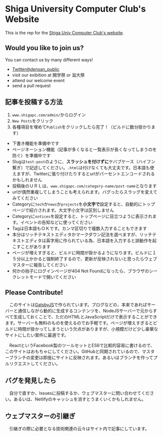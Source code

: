 # Shiga University Computer Club's  Website

This is the rep for the [Shiga Univ Computer Club's website]("www.shigapc.com").

## Would you like to join us?

You can contact us by many different ways!

* [Twitter@densan_public]("https://twitter.com/densan_public")
* visit our exibition at 開学祭 or 滋大祭
* attend our welcome event
* send a pull request

## 記事を投稿する方法

1. `www.shigapc.com/admin/`からログイン
1. `New Posts`をクリック
1. 各種項目を埋めて`Publish`をクリックしたら完了！（ビルドに数分掛かります）

* 下書き機能を準備中です
* ページネーション機能（記事が多くなると一覧表示が長くなってしまうのを防ぐ）を準備中です
* Slugは`test-post`のように、**スラッシュを付けずに**ケバブケース（ハイフン繋ぎ）で記述してください。`.html`は付けなくても大丈夫です。日本語も使えますが、Twitterに張り付けたりするとurlがパーセントエンコードされるかもしれません
* 投稿後のＵＲＬは、`www.shigapc.com/category-name/post-name`となります
* urlが偶然重複してしまうことも考えられます。バグったらスラッグを変えてみてください
* Categoryに`tech`か`news`か`projects`を**小文字で**設定すると、自動的にトップページで紹介されます。大文字小文字は区別しません
* Categoryに`notices`を設定すると、トップページに目立つように表示されます。イベントの告知などに使ってください
* Tagは日本語もＯＫです。カンマ区切りで複数入力することもできます
* 本分はリッチテキストエディタかマークダウン記法を選べますが、リッチテキストエディタは英字用に作られている為、日本語を入力すると誤動作を起こすことがあります
* ページが増えすぎると、ビルドに時間が掛かるようになります。ビルドに１５分以上かかると強制終了するので、更新が反映されないと思ったらウェブマスターに報告してください
* 何かの拍子にログインページが404 Not Foundになったら、ブラウザのシークレットモードで開いてください

## Please Contribute!

　このサイトは[GatsbyJS]("https://www.gatsbyjs.org/")で作られています。ブログなどの、本来であればサーバーと通信しながら動的に生成するコンテンツを、NodeJSサーバーで元からすべて生成しておくことで、ただのHTMLとJavaScriptだけで表示することができます。サーバーも無料のものを使えるのでお手軽です。ページが増えすぎるとビルドに時間が掛かってしまうという欠点がありますが、小規模だけど少し豪華なサイトにしたい案件に最適です。

　ReactというFacebook製のツールセットとES6で比較的容易に書けるので、このサイトはおもちゃにしてください。GitHubと同期されているので、マスターブランチの変更は即座にサイトに反映されます。あるいはブランチを作ってプルリクエストしてください。

## バグを発見したら

　自分で直すか、Issuesに投稿するか、ウェブマスターに問い合わせてください。あるいは、Netlifyのキャッシュを消すとうまくいくかもしれません。

## ウェブマスターの引継ぎ

　引継ぎの際に必要となる技術関連の云々はサイト内で記事にしています。